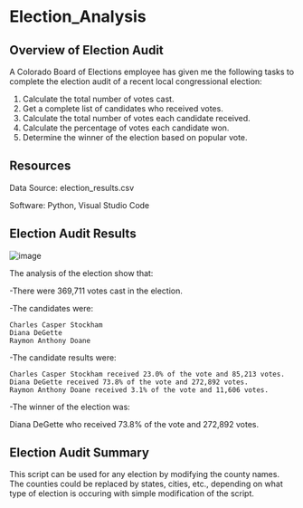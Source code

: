 # Election_Analysis

## Overview of Election Audit

A Colorado Board of Elections employee has given me the following tasks to complete the election audit of a recent local congressional election:

1. Calculate the total number of votes cast.
2. Get a complete list of candidates who received votes.
3. Calculate the total number of votes each candidate received.
4. Calculate the percentage of votes each candidate won.
5. Determine the winner of the election based on popular vote.

## Resources

Data Source: election_results.csv

Software: Python, Visual Studio Code

## Election Audit Results

![image](https://user-images.githubusercontent.com/114033254/205528178-e8a2e205-88a9-4e81-b767-803ce87a8b6c.png)


The analysis of the election show that:

-There were 369,711 votes cast in the election.

-The candidates were:

    Charles Casper Stockham
    Diana DeGette
    Raymon Anthony Doane
    
-The candidate results were:

    Charles Casper Stockham received 23.0% of the vote and 85,213 votes.
    Diana DeGette received 73.8% of the vote and 272,892 votes.
    Raymon Anthony Doane received 3.1% of the vote and 11,606 votes.
    
-The winner of the election was:

  Diana DeGette who received 73.8% of the vote and 272,892 votes.
  
## Election Audit Summary

This script can be used for any election by modifying the county names. The counties could be replaced by states, cities, etc., depending on what type of election is occuring with simple modification of the script. 


